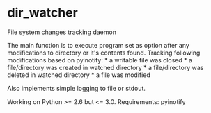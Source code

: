 dir_watcher
===========

File system changes tracking daemon

The main function is to execute program set as option after any modifications to directory or it's contents found.
Tracking following modifications based on pyinotify:
	* a writable file was closed
	* a file/directory was created in watched directory
	* a file/directory was deleted in watched directory
	* a file was modified

Also implements simple logging to file or stdout.

Working on Python >= 2.6 but <= 3.0.
Requirements: pyinotify
